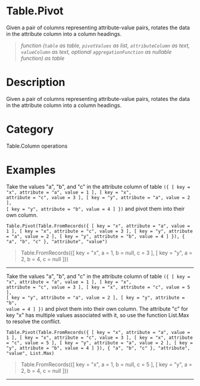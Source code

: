 # Table.Pivot
Given a pair of columns representing attribute-value pairs, rotates the data in the attribute column into a column headings.
> _function (<code>table</code> as table, <code>pivotValues</code> as list, <code>attributeColumn</code> as text, <code>valueColumn</code> as text, optional <code>aggregationFunction</code> as nullable function) as table_

# Description 
Given a pair of columns representing attribute-value pairs, rotates the data in the attribute column into a column headings.
# Category 
Table.Column operations
# Examples 
Take the values "a", "b", and "c" in the attribute column of table <code>({ [ key = "x", attribute = "a", value = 1 ], [ key = "x", attribute = "c", value = 3 ], [ key = "y", attribute = "a", value = 2 ], [ key = "y", attribute = "b", value = 4 ] })</code> and pivot them into their own column.
```
Table.Pivot(Table.FromRecords({ [ key = "x", attribute = "a", value = 1 ], [ key = "x", attribute = "c", value = 3 ], [ key = "y", attribute = "a", value = 2 ], [ key = "y", attribute = "b", value = 4 ] }), { "a", "b", "c" }, "attribute", "value")
```
> Table.FromRecords({[ key = "x", a = 1, b = null, c = 3 ], [ key = "y", a = 2, b = 4, c = null ]})
***
Take the values "a", "b", and "c" in the attribute column of table <code>({ [ key = "x", attribute = "a", value = 1 ], [ key = "x", attribute = "c", value = 3 ], [ key = "x", attribute = "c", value = 5 ], [ key = "y", attribute = "a", value = 2 ], [ key = "y", attribute = "b", value = 4 ] })</code> and pivot them into their own column.  The attribute "c" for key "x" has multiple values associated with it, so use the function List.Max to resolve the conflict.
```
Table.Pivot(Table.FromRecords({ [ key = "x", attribute = "a", value = 1 ], [ key = "x", attribute = "c", value = 3 ], [ key = "x", attribute = "c", value = 5 ], [ key = "y", attribute = "a", value = 2 ], [ key = "y", attribute = "b", value = 4 ] }), { "a", "b", "c" }, "attribute", "value", List.Max)
```
> Table.FromRecords({[ key = "x", a = 1, b = null, c = 5 ], [ key = "y", a = 2, b = 4, c = null ]})
***
